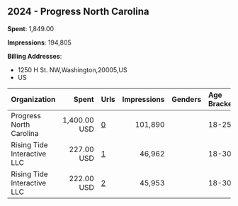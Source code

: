 ## 2024 - Progress North Carolina 
**Spent**: 1,849.00

**Impressions**: 194,805

**Billing Addresses**: 
- 1250 H St. NW,Washington,20005,US
- US

|Organization|Spent|Urls|Impressions|Genders|Age Brackets|Country Codes|Billing Addresses|
|:---|---:|:---|---:|:---|:---|:---|:---|
|Progress North Carolina|1,400.00 USD|[0](https://www.snap.com/political-ads/asset/2041ce03212a0789fe054cc294a3c6196345ab77a2abe57044c3fee062b13382?mediaType=mp4)|101,890||18-25|united states|US|
|Rising Tide Interactive LLC|227.00 USD|[1](https://www.snap.com/political-ads/asset/584fc2907102a606ba5354b45da3dda78826d176bd4ac4f02061314b11dc54df?mediaType=jpeg)|46,962||18-30|united states|1250 H St. NW,Washington,20005,US|
|Rising Tide Interactive LLC|222.00 USD|[2](https://www.snap.com/political-ads/asset/0bb76fcd1424b5ce02242abcd8cdee7aabd1e9c86b63dca03e587c1bbfd3d53a?mediaType=mp4)|45,953||18-30|united states|1250 H St. NW,Washington,20005,US|
